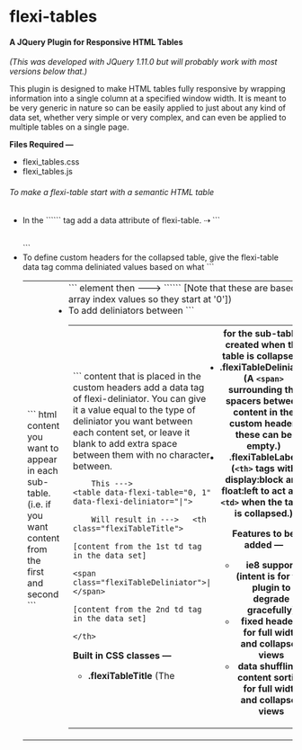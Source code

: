 flexi-tables
============

<h4>A JQuery Plugin for Responsive HTML Tables</h4>
<em>(This was developed with JQuery 1.11.0 but will probably work with most versions below that.)</em>

  This plugin is designed to make HTML tables fully responsive by wrapping information into a single column at a specified window width. It is meant to be very generic in nature so can be easily applied to just about any kind of data set, whether very simple or very complex, and can even be applied to multiple tables on a single page.

  <strong>Files Required — </strong>
    <ul>
      <li>flexi_tables.css</li>
      <li>flexi_tables.js</li>
    </ul>
    
  <h6>To make a flexi-table start with a semantic HTML table</h6>
    <ul>
      <li>
        In the ```<table>``` tag add a data attribute of flexi-table. &#8674; ```<table data-flexi-table>```
      </li>
      <li>
        To define custom headers for the collapsed table, give the flexi-table data tag comma deliniated values 
        based on what ```<td>``` html content you want to appear in each sub-table. (i.e. if you want content from the first
        and second ```<td>``` element then  ---> ```<table data-flexi-table="0, 1">``` [Note that these are based on array index 
        values so they start at '0'])
      </li>
      <li>
        To add deliniators between ```<td>``` content that is placed in the custom headers add a data tag of flexi-deliniator.
        You can give it a value equal to the type of deliniator you want between each content set, or leave it blank to add
        extra space between them with no character between.
      </li>
    </ul>
        
        This --->             <table data-flexi-table="0, 1" data-flexi-deliniator="|">
          
        Will result in --->   <th class="flexiTableTitle">
                                  [content from the 1st td tag in the data set] 
                                      <span class="flexiTableDeliniator">|</span> 
                                  [content from the 2nd td tag in the data set] 
                              </th>
  
  <strong>Built in CSS classes —</strong>
    <ul>
      <li><strong>.flexiTableTitle</strong>  (The <th> for the sub-tables created when the table is collapsed.)</li>
      <li><strong>.flexiTableDeliniator</strong> (A ```<span>``` surrounding the spacers between content in the custom header, these can be empty.)</li>
      <li><strong>.flexiTableLabel</strong> (```<th>``` tags with display:block and float:left to act as a ```<td>``` when the table is collapsed.)</li>
    </ul>
  
  <strong>Features to be added —</strong>
    <ul>
      <li>ie8 support (intent is for the plugin to degrade gracefully)</li>
      <li>fixed headers for full width and collapsed views</li>
      <li>data shuffling / content sorting for full width and collapsed views</li>
    </ul>
    
    
